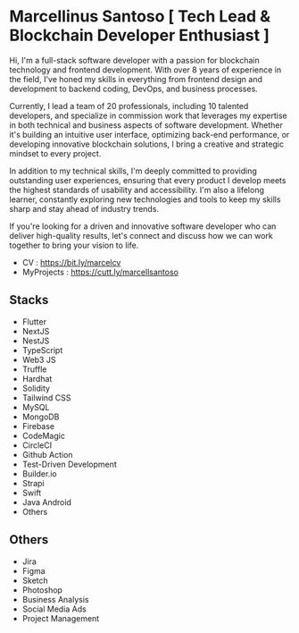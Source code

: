 # Marcellinus Santoso [ Tech Lead & Blockchain Developer Enthusiast ]
Hi, I'm a full-stack software developer with a passion for blockchain technology and frontend development. With over 8 years of experience in the field, I've honed my skills in everything from frontend design and development to backend coding, DevOps, and business processes.

Currently, I lead a team of 20 professionals, including 10 talented developers, and specialize in commission work that leverages my expertise in both technical and business aspects of software development. Whether it's building an intuitive user interface, optimizing back-end performance, or developing innovative blockchain solutions, I bring a creative and strategic mindset to every project.

In addition to my technical skills, I'm deeply committed to providing outstanding user experiences, ensuring that every product I develop meets the highest standards of usability and accessibility. I'm also a lifelong learner, constantly exploring new technologies and tools to keep my skills sharp and stay ahead of industry trends.

If you're looking for a driven and innovative software developer who can deliver high-quality results, let's connect and discuss how we can work together to bring your vision to life.

- CV : https://bit.ly/marcelcv
- MyProjects : https://cutt.ly/marcellsantoso

## Stacks
- Flutter
- NextJS
- NestJS
- TypeScript
- Web3 JS
- Truffle
- Hardhat
- Solidity
- Tailwind CSS
- MySQL
- MongoDB
- Firebase
- CodeMagic
- CircleCI
- Github Action
- Test-Driven Development
- Builder.io
- Strapi
- Swift
- Java Android
- Others

## Others
- Jira
- Figma
- Sketch
- Photoshop
- Business Analysis
- Social Media Ads
- Project Management
